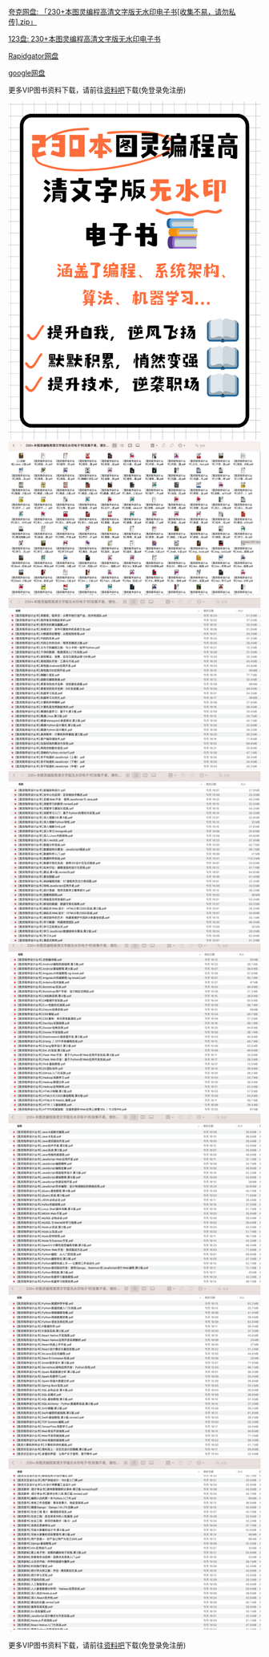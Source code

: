 [夸克网盘: 「230+本图灵编程高清文字版无水印电子书[收集不易，请勿私传].zip」](https://pan.quark.cn/s/4affc465fdf4)

[123盘: 230+本图灵编程高清文字版无水印电子书](https://www.123865.com/s/sn80Td-35ot)

[Rapidgator网盘](https://rg.to/file/7332e0ffcd301af9993295bd4e7719dc/230_本图灵编程高清文字版无水印电子书[收集不易，请勿私传].zip.html)

[google网盘](https://drive.google.com/file/d/1fWZfDRAm01uKQUcgbhIGxoScPaPjkacc/view?usp=drive_link) 

更多VIP图书资料下载，请前往[资料吧](https://ziliaoba.github.io)下载(免登录免注册)

![](1.png)
![](./Snip20241010_67.png)
![](./Snip20241010_69.png)
![](./Snip20241010_70.png)
![](./Snip20241010_71.png)
![](./Snip20241010_72.png)
![](./Snip20241010_73.png)
![](./Snip20241010_74.png)

更多VIP图书资料下载，请前往[资料吧](https://ziliaoba.github.io)下载(免登录免注册)
